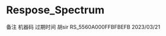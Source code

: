 # Respose_Spectrum
备注           机器码                 过期时间
胡sir    RS_5560A000FFBFBEFB        2023/03/21
